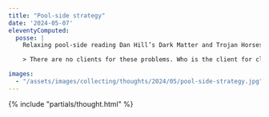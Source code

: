 ```yaml
---
title: "Pool-side strategy"
date: '2024-05-07'
eleventyComputed:
  posse: |
    Relaxing pool-side reading Dan Hill’s Dark Matter and Trojan Horses – A Strategic Design Vocabulary. The content seems more relevant and pressing than ever.

    > There are no clients for these problems. Who is the client for climate change, except perhaps the entire human race? Clients purport to exist for many of these problems; sometimes too many clients, even, which is a different kind of problem.

images:
  - "/assets/images/collecting/thoughts/2024/05/pool-side-strategy.jpg"
---
```


{% include "partials/thought.html" %}
